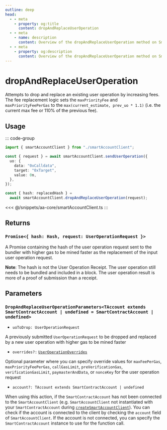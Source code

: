 ```yaml
---
outline: deep
head:
  - - meta
    - property: og:title
      content: dropAndReplaceUserOperation
  - - meta
    - name: description
      content: Overview of the dropAndReplaceUserOperation method on SmartAccountClient
  - - meta
    - property: og:description
      content: Overview of the dropAndReplaceUserOperation method on SmartAccountClient
---
```


# dropAndReplaceUserOperation

Attempts to drop and replace an existing user operation by increasing fees. The fee replacement logic sets the `maxPriorityFee` and `maxPriorityFeePerGas` to the `max(current_estimate, prev_uo * 1.1)` (i.e. the current max fee or 110% of the previous fee).

## Usage

::: code-group

```ts [example.ts]
import { smartAccountClient } from "./smartAccountClient";

const { request } = await smartAccountClient.sendUserOperation({
  uo: {
    data: "0xCalldata",
    target: "0xTarget",
    value: 0n,
  },
});

const { hash: replacedHash } =
  await smartAccountClient.dropAndReplaceUserOperation(request);
```

<<< @/snippets/aa-core/smartAccountClient.ts
:::

## Returns

### `Promise<{ hash: Hash, request: UserOperationRequest }>`

A Promise containing the hash of the user operation request sent to the bundler with higher gas to be mined faster as the replacement of the input user operation request.

**Note**: The hash is not the User Operation Receipt. The user operation still needs to be bundled and included in a block. The user operation result is more of a proof of submission than a receipt.

## Parameters

### `DropAndReplaceUserOperationParameters<TAccount extends SmartContractAccount | undefined = SmartContractAccount | undefined>`

- `uoToDrop: UserOperationRequest`

A previously submitted `UserOperationRequest` to be dropped and replaced by a new user operation with higher gas to be mined faster

- `overrides?:` [`UserOperationOverrides`](/resources/types#useroperationoverrides)

Optional parameter where you can specify override values for `maxFeePerGas`, `maxPriorityFeePerGas`, `callGasLimit`, `preVerificationGas`, `verificationGasLimit`, `paymasterAndData`, or `nonceKey` for the user operation request

- `account?: TAccount extends SmartContractAccount | undefined`

When using this action, if the `SmartContractAccount` has not been connected to the `SmartAccountClient` (e.g. `SmartAccountClient` not instantiated with your `SmartContractAccount` during [`createSmartAccountClient`](/packages/aa-core/smart-account-client/)). You can check if the account is connected to the client by checking the `account` field of `SmartAccountClient`. If the account is not connected, you can specify the `SmartContractAccount` instance to use for the function call.
